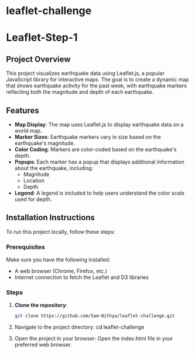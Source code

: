 # leaflet-challenge
# Leaflet-Step-1

## Project Overview

This project visualizes earthquake data using Leaflet.js, a popular JavaScript library for interactive maps. The goal is to create a dynamic map that shows earthquake activity for the past week, with earthquake markers reflecting both the magnitude and depth of each earthquake.

## Features

- **Map Display**: The map uses Leaflet.js to display earthquake data on a world map.
- **Marker Sizes**: Earthquake markers vary in size based on the earthquake's magnitude.
- **Color Coding**: Markers are color-coded based on the earthquake's depth.
- **Popups**: Each marker has a popup that displays additional information about the earthquake, including:
  - Magnitude
  - Location
  - Depth
- **Legend**: A legend is included to help users understand the color scale used for depth.

## Installation Instructions

To run this project locally, follow these steps:

### Prerequisites

Make sure you have the following installed:

- A web browser (Chrome, Firefox, etc.)
- Internet connection to fetch the Leaflet and D3 libraries

### Steps

1. **Clone the repository**:
   ```bash
   git clone https://github.com/Sam-Nithya/leaflet-challenge.git
2. Navigate to the project directory:
   cd leaflet-challenge

3. Open the project in your browser:
Open the index.html file in your preferred web browser.



